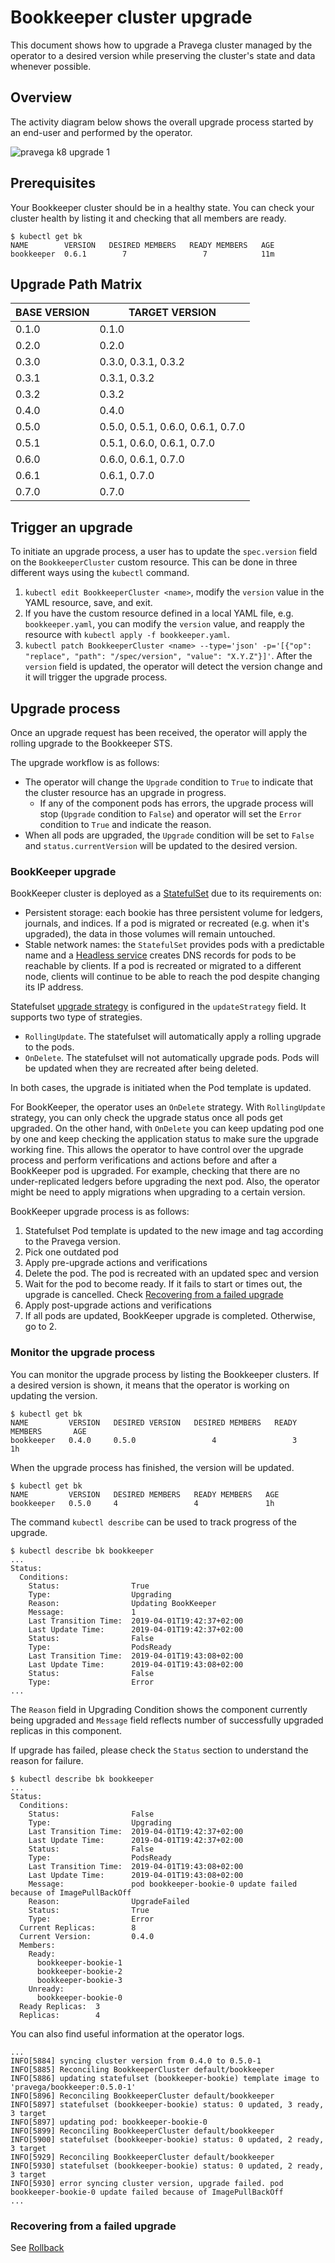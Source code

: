 # Bookkeeper cluster upgrade

This document shows how to upgrade a Pravega cluster managed by the operator to a desired version while preserving the cluster's state and data whenever possible.

## Overview

The activity diagram below shows the overall upgrade process started by an end-user and performed by the operator.

![pravega k8 upgrade 1](https://user-images.githubusercontent.com/3786750/51993601-7908b000-24af-11e9-8149-82fd1b036630.png)


## Prerequisites

Your Bookkeeper cluster should be in a healthy state. You can check your cluster health by listing it and checking that all members are ready.

```
$ kubectl get bk
NAME        VERSION   DESIRED MEMBERS   READY MEMBERS   AGE
bookkeeper  0.6.1        7                 7            11m
```

## Upgrade Path Matrix

| BASE VERSION | TARGET VERSION                   |
| ------------ | ----------------                 |
| 0.1.0        | 0.1.0                            |
| 0.2.0        | 0.2.0                            |
| 0.3.0        | 0.3.0, 0.3.1, 0.3.2              |
| 0.3.1        | 0.3.1, 0.3.2                     |
| 0.3.2        | 0.3.2                            |
| 0.4.0        | 0.4.0                            |
| 0.5.0        | 0.5.0, 0.5.1, 0.6.0, 0.6.1, 0.7.0|
| 0.5.1        | 0.5.1, 0.6.0, 0.6.1, 0.7.0       |
| 0.6.0        | 0.6.0, 0.6.1, 0.7.0              |
| 0.6.1        | 0.6.1, 0.7.0                     |
| 0.7.0        | 0.7.0                            |

## Trigger an upgrade

To initiate an upgrade process, a user has to update the `spec.version` field on the `BookkeeperCluster` custom resource. This can be done in three different ways using the `kubectl` command.
1. `kubectl edit BookkeeperCluster <name>`, modify the `version` value in the YAML resource, save, and exit.
2. If you have the custom resource defined in a local YAML file, e.g. `bookkeeper.yaml`, you can modify the `version` value, and reapply the resource with `kubectl apply -f bookkeeper.yaml`.
3. `kubectl patch BookkeeperCluster <name> --type='json' -p='[{"op": "replace", "path": "/spec/version", "value": "X.Y.Z"}]'`.
After the `version` field is updated, the operator will detect the version change and it will trigger the upgrade process.

## Upgrade process

Once an upgrade request has been received, the operator will apply the rolling upgrade to the Bookkeeper STS.

The upgrade workflow is as follows:

- The operator will change the `Upgrade` condition to `True` to indicate that the cluster resource has an upgrade in progress.
  - If any of the component pods has errors, the upgrade process will stop (`Upgrade` condition to `False`) and operator will set the `Error` condition to `True` and indicate the reason.
- When all pods are upgraded, the `Upgrade` condition will be set to `False` and `status.currentVersion` will be updated to the desired version.


### BookKeeper upgrade

BookKeeper cluster is deployed as a [StatefulSet](https://kubernetes.io/docs/concepts/workloads/controllers/statefulset/) due to its requirements on:

- Persistent storage: each bookie has three persistent volume for ledgers, journals, and indices. If a pod is migrated or recreated (e.g. when it's upgraded), the data in those volumes will remain untouched.
- Stable network names: the `StatefulSet` provides pods with a predictable name and a [Headless service](https://kubernetes.io/docs/concepts/services-networking/service/#headless-services) creates DNS records for pods to be reachable by clients. If a pod is recreated or migrated to a different node, clients will continue to be able to reach the pod despite changing its IP address.

Statefulset [upgrade strategy](https://kubernetes.io/docs/concepts/workloads/controllers/statefulset/#update-strategies) is configured in the `updateStrategy` field. It supports two type of strategies.

- `RollingUpdate`. The statefulset will automatically apply a rolling upgrade to the pods.
- `OnDelete`. The statefulset will not automatically upgrade pods. Pods will be updated when they are recreated after being deleted.

In both cases, the upgrade is initiated when the Pod template is updated.

For BookKeeper, the operator uses an `OnDelete` strategy. With `RollingUpdate` strategy, you can only check the upgrade status once all pods get upgraded. On the other hand, with `OnDelete` you can keep updating pod one by one and keep checking the application status to make sure the upgrade working fine. This allows the operator to have control over the upgrade process and perform verifications and actions before and after a BookKeeper pod is upgraded. For example, checking that there are no under-replicated ledgers before upgrading the next pod. Also, the operator might be need to apply migrations when upgrading to a certain version.

BookKeeper upgrade process is as follows:

1. Statefulset Pod template is updated to the new image and tag according to the Pravega version.
2. Pick one outdated pod
3. Apply pre-upgrade actions and verifications
4. Delete the pod. The pod is recreated with an updated spec and version
5. Wait for the pod to become ready. If it fails to start or times out, the upgrade is cancelled. Check [Recovering from a failed upgrade](#recovering-from-a-failed-upgrade)
6. Apply post-upgrade actions and verifications
7. If all pods are updated, BookKeeper upgrade is completed. Otherwise, go to 2.


### Monitor the upgrade process

You can monitor the upgrade process by listing the Bookkeeper clusters. If a desired version is shown, it means that the operator is working on updating the version.

```
$ kubectl get bk
NAME         VERSION   DESIRED VERSION   DESIRED MEMBERS   READY MEMBERS       AGE
bookkeeper   0.4.0     0.5.0                 4                 3               1h
```

When the upgrade process has finished, the version will be updated.

```
$ kubectl get bk
NAME         VERSION   DESIRED MEMBERS   READY MEMBERS   AGE
bookkeeper   0.5.0     4                 4               1h
```

The command `kubectl describe` can be used to track progress of the upgrade.
```
$ kubectl describe bk bookkeeper
...
Status:
  Conditions:
    Status:                True
    Type:                  Upgrading
    Reason:                Updating BookKeeper
    Message:               1
    Last Transition Time:  2019-04-01T19:42:37+02:00
    Last Update Time:      2019-04-01T19:42:37+02:00
    Status:                False
    Type:                  PodsReady
    Last Transition Time:  2019-04-01T19:43:08+02:00
    Last Update Time:      2019-04-01T19:43:08+02:00
    Status:                False
    Type:                  Error
...  

```
The `Reason` field in Upgrading Condition shows the component currently being upgraded and `Message` field reflects number of successfully upgraded replicas in this component.

If upgrade has failed, please check the `Status` section to understand the reason for failure.

```
$ kubectl describe bk bookkeeper
...
Status:
  Conditions:
    Status:                False
    Type:                  Upgrading
    Last Transition Time:  2019-04-01T19:42:37+02:00
    Last Update Time:      2019-04-01T19:42:37+02:00
    Status:                False
    Type:                  PodsReady
    Last Transition Time:  2019-04-01T19:43:08+02:00
    Last Update Time:      2019-04-01T19:43:08+02:00
    Message:               pod bookkeeper-bookie-0 update failed because of ImagePullBackOff
    Reason:                UpgradeFailed
    Status:                True
    Type:                  Error
  Current Replicas:        8
  Current Version:         0.4.0
  Members:
    Ready:
      bookkeeper-bookie-1
      bookkeeper-bookie-2
      bookkeeper-bookie-3
    Unready:
      bookkeeper-bookie-0
  Ready Replicas:  3
  Replicas:        4
```

You can also find useful information at the operator logs.

```
...
INFO[5884] syncing cluster version from 0.4.0 to 0.5.0-1
INFO[5885] Reconciling BookkeeperCluster default/bookkeeper
INFO[5886] updating statefulset (bookkeeper-bookie) template image to 'pravega/bookkeeper:0.5.0-1'
INFO[5896] Reconciling BookkeeperCluster default/bookkeeper
INFO[5897] statefulset (bookkeeper-bookie) status: 0 updated, 3 ready, 3 target
INFO[5897] updating pod: bookkeeper-bookie-0
INFO[5899] Reconciling BookkeeperCluster default/bookkeeper
INFO[5900] statefulset (bookkeeper-bookie) status: 0 updated, 2 ready, 3 target
INFO[5929] Reconciling BookkeeperCluster default/bookkeeper
INFO[5930] statefulset (bookkeeper-bookie) status: 0 updated, 2 ready, 3 target
INFO[5930] error syncing cluster version, upgrade failed. pod bookkeeper-bookie-0 update failed because of ImagePullBackOff
...
```

### Recovering from a failed upgrade

See [Rollback](rollback-cluster.md)
